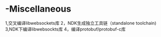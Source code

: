# -Miscellaneous

1,交叉编译libwebsockets库
2，NDK生成独立工具链（standalone toolchain)
3,NDK下编译libwebsockts库
4，编译protobuf/protobuf-c库
